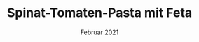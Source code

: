 ---
layout: recipe
title:  "Spinat-Tomaten-Pasta mit Feta"
image: spinat-tomaten-pasta-mit-feta.jpeg
date: 20. Februar 2021

authorName: Talitha Mellor
category: Ofengericht

yield: 4
prepTime: 5
cookTime: 50

ingredients:
- 500g Vollkorn-Spaghetti
- 750ml Wasser 
- 2-3 EL Olivenöl 
- 1-2 Knoblauchzehen, gepresst 
- 250g kleine Tomaten 
- 150g TK Blattspinat
- 1 Feta-Block
- 1 TL Oregano 
- 1 TL Salz
- je 1/2 TL Pfeffer und Muskat 

directions:
- Spaghetti in eine Auflaufform legen und Wasser darüber geben. 
- Spinat, Tomaten, Knoblauch und Olivenöl darüber geben. 
- Fetablock in die Mitte drücken und würzen. 
- Nun für ca 50 Minuten bei 200 Grad (O/U) im Ofen backen. 
- Wenn das Wasser weg ist, ist das Gericht fertig.
---